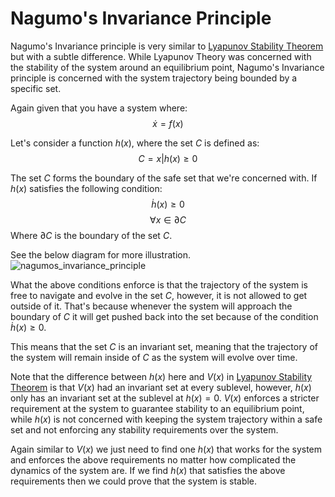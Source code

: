# Nagumo's Invariance Principle

Nagumo's Invariance principle is very similar to [Lyapunov Stability Theorem](lyapunov_theory.md) but with a subtle difference. While Lyapunov Theory was concerned with the stability of the system around an equilibrium point, Nagumo's Invariance principle is concerned with the system trajectory being bounded by a specific set.

Again given that you have a system where:
$$
\dot{x} = f(x)
$$

Let's consider a function $h(x)$, where the set $C$ is defined as:
$$
C = {x | h(x) \geq 0}
$$

The set $C$ forms the boundary of the safe set that we're concerned with. If $h(x)$ satisfies the following condition:
$$
\dot{h}(x) \geq 0
$$
$$
\forall x \in \partial{C}
$$
Where $\partial{C}$ is the boundary of the set $C$.

See the below diagram for more illustration.
![nagumos_invariance_principle](../diagrams/exported/nagumos_invariance_principle.png)

What the above conditions enforce is that the trajectory of the system is free to navigate and evolve in the set $C$, however, it is not allowed to get outside of it. That's because whenever the system will approach the boundary of $C$ it will get pushed back into the set because of the condition $\dot{h}(x) \geq 0$.

This means that the set $C$ is an invariant set, meaning that the trajectory of the system will remain inside of $C$ as the system will evolve over time.

Note that the difference between $h(x)$ here and $V(x)$ in [Lyapunov Stability Theorem](lyapunov_theory.md) is that $V(x)$ had an invariant set at every sublevel, however, $h(x)$ only has an invariant set at the sublevel at $h(x) = 0$. $V(x)$ enforces a stricter requirement at the system to guarantee stability to an equilibrium point, while $h(x)$ is not concerned with keeping the system trajectory within a safe set and not enforcing any stability requirements over the system.

Again similar to $V(x)$ we just need to find one $h(x)$ that works for the system and enforces the above requirements no matter how complicated the dynamics of the system are. If we find $h(x)$ that satisfies the above requirements then we could prove that the system is stable.